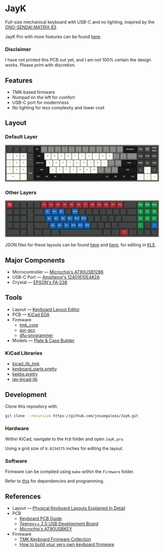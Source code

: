 # JayK
Full-size mechanical keyboard with USB-C and no lighting, inspired by the [ONO-SENDAI MATRIX 83](https://imgur.com/a/v5pzh#FiXKcm0).

JayK Pro with *more* features can be found [here](https://github.com/josuegaleas/JayK-Pro).

### Disclaimer
I have not printed this PCB out yet, and I am not 100% certain the design works. Please print with discretion.

## Features
- TMK-based firmware
- Numpad on the left for comfort
- USB-C port for modernness
- No lighting for less complexity and lower cost

## Layout
### Default Layer
![Default Layer](https://raw.githubusercontent.com/josuegaleas/jay-images/master/keyboard.png)
### Other Layers
![Other Layers](https://raw.githubusercontent.com/josuegaleas/jay-images/master/keyboard_Layers.png)

JSON files for these layouts can be found [here](https://gist.github.com/josuegaleas/417a4ff5fc216ecdc7868effc9a7b36f) and [here](https://gist.github.com/josuegaleas/c81fd5085f4eeaf2fcede5950b9f7410), for editing in [KLE](http://www.keyboard-layout-editor.com/).

## Major Components
- Microcontroller — [Microchip's AT90USB1286](https://www.microchip.com/wwwproducts/en/AT90USB1286)
- USB-C Port — [Amphenol's 12401610E4#2A](https://www.amphenol-icc.com/usb-3-1-type-c-gen-2-12401610e42a.html)
- Crystal — [EPSON's FA-238](https://www5.epsondevice.com/en/products/crystal_unit/fa238.html)

## Tools
- Layout — [Keyboard Layout Editor](http://www.keyboard-layout-editor.com/)
- PCB — [KiCad EDA](http://kicad-pcb.org/)
- Firmware
	- [tmk_core](https://github.com/tmk/tmk_core)
	- [avr-gcc](https://www.gnu.org/software/gcc/gcc.html)
	- [dfu-programmer](https://dfu-programmer.sourceforge.io/)
- Models — [Plate & Case Builder](http://builder.swillkb.com/)

### KiCad Libraries
- [kicad_lib_tmk](https://github.com/tmk/kicad_lib_tmk)
- [keyboard_parts.pretty](https://github.com/tmk/keyboard_parts.pretty)
- [keebs.pretty](https://github.com/egladman/keebs.pretty)
- [jay-kicad-lib](https://github.com/josuegaleas/jay-kicad-lib)

## Development
Clone this repository with:
```bash
git clone --recursive https://github.com/josuegaleas/JayK.git
```

### Hardware
Within KiCad, navigate to the `PCB` folder and open `JayK.pro`.

Using a grid size of `0.0234375` inches for editing the layout.

### Software
Firmware can be compiled using `make` within the `Firmware` folder.

Refer to [this](https://github.com/tmk/tmk_keyboard/blob/master/tmk_core/doc/build.md) for dependencies and programming.

## References
- Layout — [Physical Keyboard Layouts Explained In Detail](https://drop.com/talk/947/physical-keyboard-layouts-explained-in-detail)
- PCB
	- [Keyboard PCB Guide](https://github.com/ruiqimao/keyboard-pcb-guide)
	- [Teensy++ 2.0 USB Development Board](https://www.pjrc.com/store/teensypp.html)
	- [Microchip's AT90USBKEY](https://www.microchip.com/DevelopmentTools/ProductDetails/AT90USBKEY2)
- Firmware
	- [TMK Keyboard Firmware Collection](https://github.com/tmk/tmk_keyboard/)
	- [How to build your very own keyboard firmware](https://deskthority.net/viewtopic.php?f=7&t=7177&start=)
